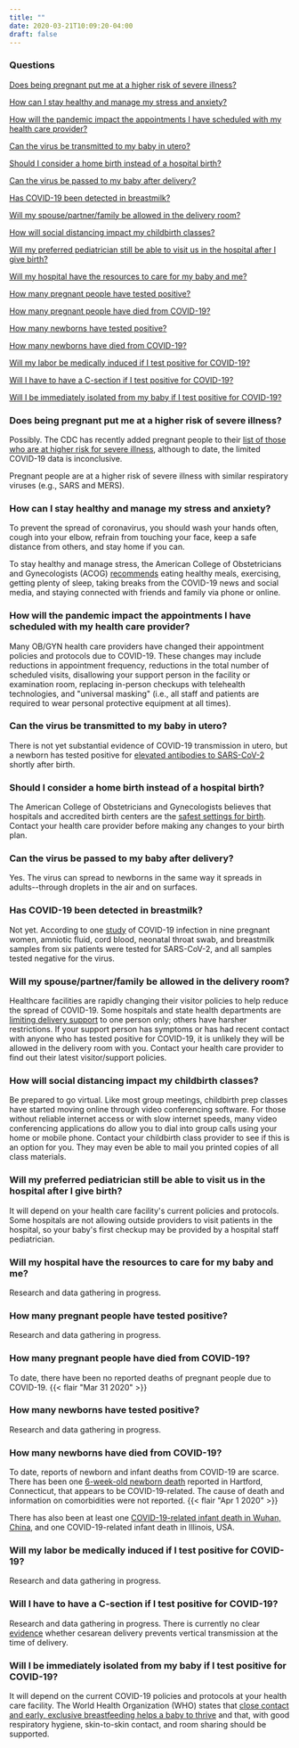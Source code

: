 ```yaml
---
title: ""
date: 2020-03-21T10:09:20-04:00
draft: false
---
```


### Questions

[Does being pregnant put me at a higher risk of severe illness?](/#does-being-pregnant-put-me-at-a-higher-risk-of-severe-illness)

[How can I stay healthy and manage my stress and anxiety?](/#how-can-i-stay-healthy-and-manage-my-stress-and-anxiety)

[How will the pandemic impact the appointments I have scheduled with my health care provider?](/#how-will-the-pandemic-impact-the-appointments-i-have-scheduled-with-my-health-care-provider)

[Can the virus be transmitted to my baby in utero?](/#can-the-virus-be-transmitted-to-my-baby-in-utero)

[Should I consider a home birth instead of a hospital birth?](/#should-i-consider-a-home-birth-instead-of-a-hospital-birth)

[Can the virus be passed to my baby after delivery?](/#can-the-virus-be-passed-to-my-baby-after-delivery)

[Has COVID-19 been detected in breastmilk?](/#has-covid-19-been-detected-in-breastmilk)

[Will my spouse/partner/family be allowed in the delivery room?](/#will-my-spouse-partner-family-be-allowed-in-the-delivery-room)

[How will social distancing impact my childbirth classes?](/#how-will-social-distancing-impact-my-childbirth-classes)

[Will my preferred pediatrician still be able to visit us in the hospital after I give birth?](/#will-my-preferred-pediatrician-still-be-able-to-visit-us-in-the-hospital-after-I-give-birth)

[Will my hospital have the resources to care for my baby and me?](/#will-my-hospital-have-the-resources-to-care-for-my-baby-and-me)

[How many pregnant people have tested positive?](/#how-many-pregnant-people-have-tested-positive)

[How many pregnant people have died from COVID-19?](/#how-many-pregnant-people-have-died-from-covid-19)

[How many newborns have tested positive?](/#how-many-newborns-have-tested-positive)

[How many newborns have died from COVID-19?](/#how-many-newborns-have-died-from-covid-19)

[Will my labor be medically induced if I test positive for COVID-19?](/#will-my-labor-be-medically-induced-if-i-test-positive-for-covid-19)

[Will I have to have a C-section if I test positive for COVID-19?](/#will-i-have-to-have-a-c-section-if-i-test-positive-for-covid-19)

[Will I be immediately isolated from my baby if I test positive for COVID-19?](/#will-i-be-immediately-isolated-from-my-baby-if-i-test-positive-for-covid-19)

### Does being pregnant put me at a higher risk of severe illness?

Possibly. The CDC has recently added pregnant people to their [list of those who are at higher risk for severe illness](https://www.cdc.gov/coronavirus/2019-ncov/need-extra-precautions/people-at-higher-risk.html), although to date, the limited COVID-19 data is inconclusive.

Pregnant people are at a higher risk of severe illness with similar respiratory viruses (e.g., SARS and MERS).

### How can I stay healthy and manage my stress and anxiety?

To prevent the spread of coronavirus, you should wash your hands often, cough into your elbow, refrain from touching your face, keep a safe distance from others, and stay home if you can.

To stay healthy and manage stress, the American College of Obstetricians and Gynecologists (ACOG) [recommends](https://www.acog.org/patient-resources/faqs/pregnancy/coronavirus-pregnancy-and-breastfeeding#how%20can%20I%20stay%20physically%20healthy%20right%20now) eating healthy meals, exercising, getting plenty of sleep, taking breaks from the COVID-19 news and social media, and staying connected with friends and family via phone or online.

### How will the pandemic impact the appointments I have scheduled with my health care provider?

Many OB/GYN health care providers have changed their appointment policies and protocols due to COVID-19.  These changes may include reductions in appointment frequency, reductions in the total number of scheduled visits, disallowing your support person in the facility or examination room, replacing in-person checkups with telehealth technologies, and "universal masking" (i.e., all staff and patients are required to wear personal protective equipment at all times).

### Can the virus be transmitted to my baby in utero?

There is not yet substantial evidence of COVID-19 transmission in utero, but a newborn has tested positive for [elevated antibodies to SARS-CoV-2](https://jamanetwork.com/journals/jama/fullarticle/2763853) shortly after birth.

### Should I consider a home birth instead of a hospital birth?

The American College of Obstetricians and Gynecologists believes that hospitals and accredited birth centers are the [safest settings for birth](https://www.acog.org/clinical/clinical-guidance/committee-opinion/articles/2017/04/planned-home-birth). Contact your health care provider before making any changes to your birth plan.

### Can the virus be passed to my baby after delivery?

Yes. The virus can spread to newborns in the same way it spreads in adults--through droplets in the air and on surfaces.

### Has COVID-19 been detected in breastmilk?

Not yet. According to one [study](https://www.thelancet.com/journals/lancet/article/PIIS0140-6736(20)30360-3/fulltext) of COVID-19 infection in nine pregnant women, amniotic fluid, cord blood, neonatal throat swab, and breastmilk samples from six patients were tested for SARS-CoV-2, and all samples tested negative for the virus.

### Will my spouse/partner/family be allowed in the delivery room?

Healthcare facilities are rapidly changing their visitor policies to help reduce the spread of COVID-19. Some hospitals and state health departments are [limiting delivery support](https://coronavirus.health.ny.gov/system/files/documents/2020/03/doh_covid19_obpedsvisitation_032720.pdf) to one person only; others have harsher restrictions. If your support person has symptoms or has had recent contact with anyone who has tested positive for COVID-19, it is unlikely they will be allowed in the delivery room with you. Contact your health care provider to find out their latest visitor/support policies.

###  How will social distancing impact my childbirth classes?

Be prepared to go virtual. Like most group meetings, childbirth prep classes have started moving online through video conferencing software.  For those without reliable internet access or with slow internet speeds, many video conferencing applications do allow you to dial into group calls using your home or mobile phone.  Contact your childbirth class provider to see if this is an option for you.  They may even be able to mail you printed copies of all class materials.

### Will my preferred pediatrician still be able to visit us in the hospital after I give birth?

It will depend on your health care facility's current policies and protocols.  Some hospitals are not allowing outside providers to visit patients in the hospital, so your baby's first checkup may be provided by a hospital staff pediatrician.

### Will my hospital have the resources to care for my baby and me?

Research and data gathering in progress.

### How many pregnant people have tested positive?

Research and data gathering in progress.

### How many pregnant people have died from COVID-19?

To date, there have been no reported deaths of pregnant people due to COVID-19. {{< flair "Mar 31 2020" >}}

### How many newborns have tested positive?

Research and data gathering in progress.

### How many newborns have died from COVID-19?

To date, reports of newborn and infant deaths from COVID-19 are scarce. There has been one [6-week-old newborn death](https://twitter.com/GovNedLamont/status/1245429678875295744) reported in Hartford, Connecticut, that appears to be COVID-19-related. The cause of death and information on comorbidities were not reported. {{< flair "Apr 1 2020" >}}

There has also been at least one [COVID-19-related infant death in Wuhan, China](https://www.nejm.org/doi/full/10.1056/NEJMc2005073), and one COVID-19-related infant death in Illinois, USA.

### Will my labor be medically induced if I test positive for COVID-19?

Research and data gathering in progress.

### Will I have to have a C-section if I test positive for COVID-19?

Research and data gathering in progress. There is currently no clear [evidence](https://www.ncbi.nlm.nih.gov/pubmed/32196655?mod=article_inline) whether cesarean delivery prevents vertical transmission at the time of delivery.

### Will I be immediately isolated from my baby if I test positive for COVID-19?

It will depend on the current COVID-19 policies and protocols at your health care facility.  The World Health Organization (WHO) states that [close contact and early, exclusive breastfeeding helps a baby to thrive](https://www.who.int/news-room/q-a-detail/q-a-on-covid-19-pregnancy-childbirth-and-breastfeeding) and that, with good respiratory hygiene, skin-to-skin contact, and room sharing should be supported.

<p class="m-5"></p>
